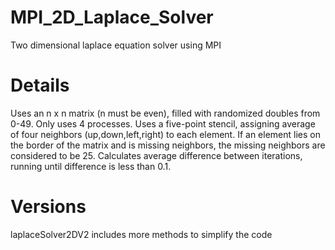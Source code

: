 # MPI_2D_Laplace_Solver
Two dimensional laplace equation solver using MPI
# Details
Uses an n x n matrix (n must be even), filled with randomized doubles from 0-49. 
Only uses 4 processes.
Uses a five-point stencil, assigning average of four neighbors (up,down,left,right) to each element. If an element lies on the border of the matrix and is missing neighbors, the missing neighbors are considered to be 25. Calculates average difference between iterations, running until difference is less than 0.1.
# Versions
laplaceSolver2DV2 includes more methods to simplify the code


